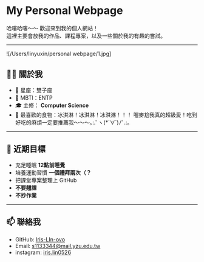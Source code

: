 # My Personal Webpage
哈嘍哈嘍～～
歡迎來到我的個人網站！  
這裡主要會放我的作品、課程專案，以及一些關於我的有趣的嘗試。  

---
![/Users/linyuxin/personal webpage/1.jpg]
## 🧑‍💻 關於我
- 🌟 星座：雙子座  
- 🔮 MBTI：ENTP  
- 🎓 主修： **Computer Science**  
- 🍦 最喜歡的食物：冰淇淋！冰淇淋！冰淇淋！！！
     喔麥尬我真的超級愛！吃到好吃的麻煩一定要推薦我～～～｡:.ﾟヽ(*´∀`)ﾉﾟ.:｡

---

## 🌱 近期目標
- 充足睡眠 **12點前睡覺**  
- 培養運動習慣 **一個禮拜兩次（？** 
- 把課堂專案整理上 GitHub 
- **不要翹課**
- **不抄作業**

---

## 📫 聯絡我
- GitHub: [Iris-LIn-ovo](https://github.com/Iris-LIn-ovo)  
- Email: s1133344@mail.yzu.edu.tw 
- instagram: [iris.lin0526](https://www.instagram.com/iris.lin0526?igsh=MWNoanRrcnllOHVmbw%3D%3D&utm_source=qr)